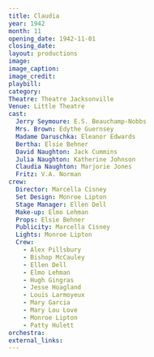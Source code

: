 ```yaml
---
title: Claudia
year: 1942
month: 11
opening_date: 1942-11-01
closing_date: 
layout: productions
image:
image_caption:
image_credit:
playbill: 
category: 
Theatre: Theatre Jacksonville
Venue: Little Theatre
cast:
  Jerry Seymoure: E.S. Beauchamp-Nobbs
  Mrs. Brown: Edythe Guernsey
  Madame Daruschka: Eleanor Edwards
  Bertha: Elsie Behner
  David Naughton: Jack Cummins
  Julia Naughton: Katherine Johnson
  Claudia Naughton: Marjorie Jones
  Fritz: V.A. Norman
crew:
  Director: Marcella Cisney
  Set Design: Monroe Lipton
  Stage Manager: Ellen Dell
  Make-up: Elmo Lehman
  Props: Elsie Behner
  Publicity: Marcella Cisney
  Lights: Monroe Lipton
  Crew: 
    - Alex Pillsbury
    - Bishop McCauley
    - Ellen Dell
    - Elmo Lehman
    - Hugh Gingras
    - Jesse Hoagland
    - Louis Larmoyeux
    - Mary Garcia
    - Mary Lou Love
    - Monroe Lipton
    - Patty Hulett
orchestra:
external_links:
---
```


